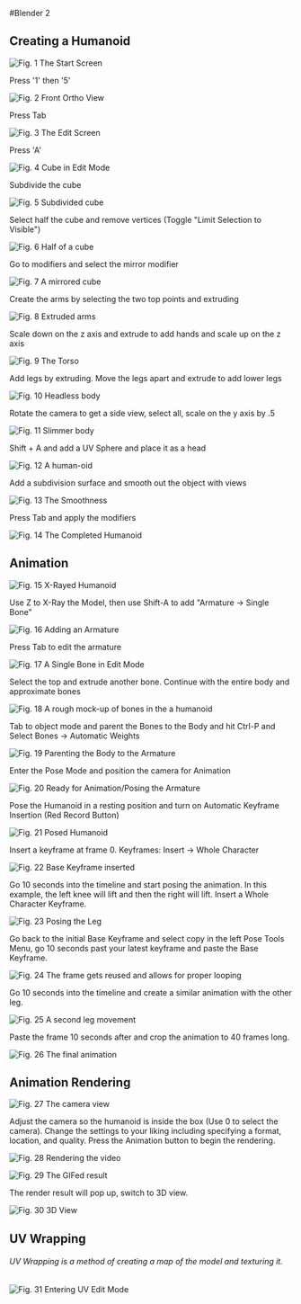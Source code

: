 #Blender 2
## Creating a Humanoid
![](start.PNG "Fig. 1 The Start Screen")

Press '1' then '5'

![](15.PNG "Fig. 2 Front Ortho View")

Press Tab

![](edit1.PNG "Fig. 3 The Edit Screen")

Press 'A'

![](desel.PNG "Fig. 4 Cube in Edit Mode")

Subdivide the cube

![](subdivide.PNG "Fig. 5 Subdivided cube")

Select half the cube and remove vertices (Toggle "Limit Selection to Visible")

![](half.PNG "Fig. 6 Half of a cube")

Go to modifiers and select the mirror modifier

![](mirror.PNG "Fig. 7 A mirrored cube")

Create the arms by selecting the two top points and extruding

![](extrudearms.PNG "Fig. 8 Extruded arms")

Scale down on the z axis and extrude to add hands and scale up on the z axis

![](scalezaddhands.PNG "Fig. 9 The Torso")

Add legs by extruding. Move the legs apart and extrude to add lower legs

![](AddLegs.PNG "Fig. 10 Headless body")

Rotate the camera to get a side view, select all, scale on the y axis by .5

![](scaley.PNG "Fig. 11 Slimmer body")

Shift + A and add a UV Sphere and place it as a head

![](shiftauvsphere.PNG "Fig. 12 A human-oid")

Add a subdivision surface and smooth out the object with views

![](subsurface.PNG "Fig. 13 The Smoothness")

Press Tab and apply the modifiers

![](ApplyObjectMode.PNG "Fig. 14 The Completed Humanoid")

## Animation

![](xray.PNG "Fig. 15 X-Rayed Humanoid")

Use Z to X-Ray the Model, then use Shift-A to add "Armature -> Single Bone"

![](Armature.PNG "Fig. 16 Adding an Armature")

Press Tab to edit the armature

![](editarmature.PNG "Fig. 17 A Single Bone in Edit Mode")

Select the top and extrude another bone. Continue with the entire body and approximate bones

![](createrough.PNG "Fig. 18 A rough mock-up of bones in the a humanoid")

Tab to object mode and parent the Bones to the Body and hit Ctrl-P and Select Bones -> Automatic Weights

![](objecttoparent.PNG "Fig. 19 Parenting the Body to the Armature")

Enter the Pose Mode and position the camera for Animation

![](poseanimate.PNG "Fig. 20 Ready for Animation/Posing the Armature")

Pose the Humanoid in a resting position and turn on Automatic Keyframe Insertion (Red Record Button)

![](poseautokeyframe.PNG "Fig. 21 Posed Humanoid")

Insert a keyframe at frame 0. Keyframes: Insert -> Whole Character

![](InsertKeyFrame.PNG "Fig. 22 Base Keyframe inserted")

Go 10 seconds into the timeline and start posing the animation. In this example, the left knee will lift and then the right will lift. Insert a Whole Character Keyframe.

![](anim2.PNG "Fig. 23 Posing the Leg")

Go back to the initial Base Keyframe and select copy in the left Pose Tools Menu, go 10 seconds past your latest keyframe and paste the Base Keyframe.

![](copypaste.PNG "Fig. 24 The frame gets reused and allows for proper looping")

Go 10 seconds into the timeline and create a similar animation with the other leg.

![](anim3.PNG "Fig. 25 A second leg movement")

Paste the frame 10 seconds after and crop the animation to 40 frames long.

![](pasteandcrop.PNG "Fig. 26 The final animation")

## Animation Rendering

![](camerarender.PNG "Fig. 27 The camera view")

Adjust the camera so the humanoid is inside the box (Use 0 to select the camera). Change the settings to your liking including specifying a format, location, and quality. Press the Animation button to begin the rendering.

![](Rendering.PNG "Fig. 28 Rendering the video")

![](render.gif "Fig. 29 The GIFed result")

The render result will pop up, switch to 3D view.

![](3dview.PNG "Fig. 30 3D View")

## UV Wrapping
###### UV Wrapping is a method of creating a map of the model and texturing it.

![](uveditmode.PNG "Fig. 31 Entering UV Edit Mode")


